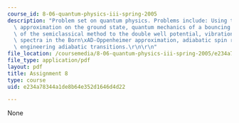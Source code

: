 ```yaml
---
course_id: 8-06-quantum-physics-iii-spring-2005
description: "Problem set on quantum physics. Problems include: Using the semiclassical\
  \ approximation on the ground state, quantum mechanics of a bouncing ball, application\
  \ of the semiclassical method to the double well potential, vibrational and rotational\
  \ spectra in the Born\xAD-Oppenheimer approximation, adiabatic spin rotation, and\
  \ engineering adiabatic transitions.\r\n\r\n"
file_location: /coursemedia/8-06-quantum-physics-iii-spring-2005/e234a78344a1de8b64e352d1646d4d22_ps8.pdf
file_type: application/pdf
layout: pdf
title: Assignment 8
type: course
uid: e234a78344a1de8b64e352d1646d4d22

---
```

None